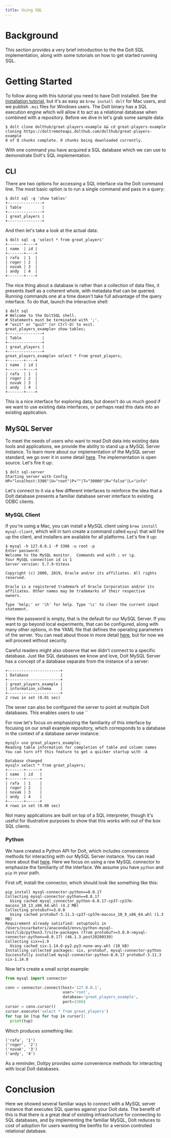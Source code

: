```yaml
---
title: Using SQL
---
```

# Background

This section provides a very brief introduction to the the Dolt SQL implementation, along with some tutorials on how to get started running SQL.

# Getting Started
To follow along with this tutorial you need to have Dolt installed. See the [installation tutorial](../installation), but it's as easy as `brew install dolt` for Mac users, and we publish `.msi` files for Windows users. The Dolt binary has a SQL execution engine which will allow it to act as a relational database when combined with a repository. Before we dive in let's grab some sample data:
```
$ dolt clone dolthub/great-players-example && cd great-players-example
cloning https://doltremoteapi.dolthub.com/dolthub/great-players-example
8 of 8 chunks complete. 0 chunks being downloaded currently.
```

With one command you have acquired a SQL database which we can use to demonstrate Dolt's SQL implementation.

## CLI
There are two options for accessing a SQL interface via the Dolt command line. The most basic option is to run a single command and pass in a query:
```
$ dolt sql -q 'show tables'
+---------------+
| Table         |
+---------------+
| great_players |
+---------------+
```

And then let's take a look at the actual data:
```
$ dolt sql -q 'select * from great_players'
+-------+----+
| name  | id |
+-------+----+
| rafa  | 1  |
| roger | 2  |
| novak | 3  |
| andy  | 4  |
+-------+----+
```

The nice thing about a database is rather than a collection of data files, it presents itself as a coherent whole, with metadata that can be queried. Running commands one at a time doesn't take full advantage of the query interface. To do that, launch the interactive shell:
```
$ dolt sql
# Welcome to the DoltSQL shell.
# Statements must be terminated with ';'.
# "exit" or "quit" (or Ctrl-D) to exit.
great_players_example> show tables;
+---------------+
| Table         |
+---------------+
| great_players |
+---------------+
great_players_example> select * from great_players;
+-------+----+
| name  | id |
+-------+----+
| rafa  | 1  |
| roger | 2  |
| novak | 3  |
| andy  | 4  |
+-------+----+
```

This is a nice interface for exploring data, but doesn't do us much good if we want to use existing data interfaces, or perhaps read this data into an existing application.

## MySQL Server
To meet the needs of users who want to read Dolt data into existing data tools and applications, we provide the ability to stand up a MySQL Server instance. To learn more about our implementation of the MySQL server standard, we go over it in some detail [here](../../reference/sql). The implementation is open source. Let's fire it up:
```
$ dolt sql-server
Starting server with Config HP="localhost:3306"|U="root"|P=""|T="30000"|R="false"|L="info"
```

Let's connect to it via a few different interfaces to reinforce the idea that a Dolt database presents a familiar database server interface to existing ODBC clients.

### MySQL Client
If you're using a Mac, you can install a MySQL client using `brew install mysql-client`, which will in turn create a command called `mysql` that will fire up the client, and installers are available for all platforms. Let's fire it up:
```
$ mysql -h 127.0.0.1 -P 3306 -u root -p
Enter password:
Welcome to the MySQL monitor.  Commands end with ; or \g.
Your MySQL connection id is 1
Server version: 5.7.9-Vitess

Copyright (c) 2000, 2019, Oracle and/or its affiliates. All rights reserved.

Oracle is a registered trademark of Oracle Corporation and/or its
affiliates. Other names may be trademarks of their respective
owners.

Type 'help;' or '\h' for help. Type '\c' to clear the current input statement.
```

Here the password is empty, that is the default for our MySQL Server. If you want to go beyond local experiments, that can be configured, along with many other options, in the YAML file that defines the operating parameters of the server. You can read about those in more detail [here](../../reference/sql), but for now we will proceed without security.

Careful readers might also observe that we didn't connect to a specific database. Just like SQL databases we know and love, Dolt MySQL Server has a concept of a database separate from the instance of a server:
```mysql> show databases;
+-----------------------+
| Database              |
+-----------------------+
| great_players_example |
| information_schema    |
+-----------------------+
2 rows in set (0.01 sec)
```

The sever can also be configured the server to point at multiple Dolt databases. This enables users to use ``

For now let's focus on emphasizing the familiarity of this interface by focusing on our small example repository, which corresponds to a database in the context of a database server instance:
```
mysql> use great_players_example;
Reading table information for completion of table and column names
You can turn off this feature to get a quicker startup with -A

Database changed
mysql> select * from great_players;
+-------+------+
| name  | id   |
+-------+------+
| rafa  | 1    |
| roger | 2    |
| novak | 3    |
| andy  | 4    |
+-------+------+
4 rows in set (0.00 sec)
```

Not many applications are built on top of a SQL interpreter, though it's useful for illustrative purposes to show that this works with out of the box SQL clients.

### Python
We have created a Python API for Dolt, which includes convenience methods for interacting with our MySQL Server instance. You can read more about that [here](../../reference/python). Here we focus on using a raw MySQL connector to emphasize the familiarity of the interface. We assume you have `python` and `pip` in your path.

First off, install the connector, which should look like something like this:
```
pip install mysql-connector-python==8.0.17
Collecting mysql-connector-python==8.0.17
  Using cached mysql_connector_python-8.0.17-cp37-cp37m-macosx_10_13_x86_64.whl (4.2 MB)
Collecting protobuf>=3.0.0
  Using cached protobuf-3.11.3-cp37-cp37m-macosx_10_9_x86_64.whl (1.3 MB)
Requirement already satisfied: setuptools in /Users/oscarbatori/anaconda3/envs/python-mysql-test/lib/python3.7/site-packages (from protobuf>=3.0.0->mysql-connector-python==8.0.17) (46.1.3.post20200330)
Collecting six>=1.9
  Using cached six-1.14.0-py2.py3-none-any.whl (10 kB)
Installing collected packages: six, protobuf, mysql-connector-python
Successfully installed mysql-connector-python-8.0.17 protobuf-3.11.3 six-1.14.0
```


Now let's create a small script example:
```python
from mysql import connector

conn = connector.connect(host='127.0.0.1',
                         user='root',
                         database='great_players_example',
                         port=3306)
cursor = conn.cursor()
cursor.execute('select * from great_players')
for tup in [tup for tup in cursor]:
  print(tup)
```

Which produces something like:
```
('rafa', '1')
('roger', '2')
('novak', '3')
('andy', '4')
```

As a reminder, Doltpy provides some convenience methods for interacting with local Dolt databases.

# Conclusion
Here we showed several familiar ways to connect with a MySQL server instance that executes SQL queries against your Dolt data. The benefit of this is that there is a great deal of existing infrastructure for connecting to SQL databases, and by implementing the familiar MySQL, Dolt reduces to cost of adoption for users wanting the benfits for a version controlled relational database.
